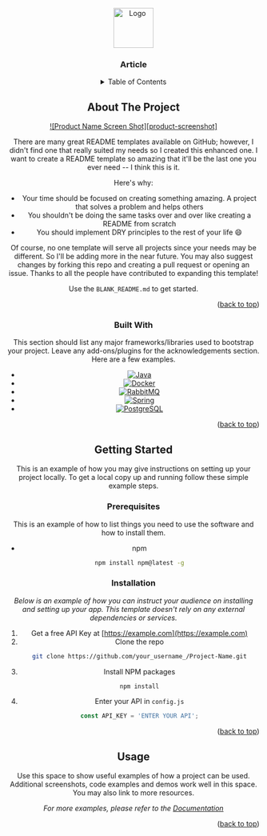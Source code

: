 
<!-- PROJECT LOGO -->
<br />
<div align="center">
  <a href="https://github.com/othneildrew/Best-README-Template">
    <img src="https://cdn-icons-png.flaticon.com/512/3079/3079967.png" alt="Logo" width="80" height="80">
  </a>

  <h3 align="center">Article</h3>


<!-- TABLE OF CONTENTS -->
<details>
  <summary>Table of Contents</summary>
  <ol>
    <li>
      <a href="#about-the-project">About The Project</a>
      <ul>
        <li><a href="#built-with">Built With</a></li>
      </ul>
    </li>
    <li>
      <a href="#getting-started">Getting Started</a>
      <ul>
        <li><a href="#prerequisites">Prerequisites</a></li>
        <li><a href="#installation">Installation</a></li>
      </ul>
    </li>
    <li><a href="#usage">Usage</a></li>
    <li><a href="#roadmap">Roadmap</a></li>
    <li><a href="#contributing">Contributing</a></li>
    <li><a href="#license">License</a></li>
    <li><a href="#contact">Contact</a></li>
    <li><a href="#acknowledgments">Acknowledgments</a></li>
  </ol>
</details>



<!-- ABOUT THE PROJECT -->
## About The Project

[![Product Name Screen Shot][product-screenshot]](https://example.com)

There are many great README templates available on GitHub; however, I didn't find one that really suited my needs so I created this enhanced one. I want to create a README template so amazing that it'll be the last one you ever need -- I think this is it.

Here's why:
* Your time should be focused on creating something amazing. A project that solves a problem and helps others
* You shouldn't be doing the same tasks over and over like creating a README from scratch
* You should implement DRY principles to the rest of your life :smile:

Of course, no one template will serve all projects since your needs may be different. So I'll be adding more in the near future. You may also suggest changes by forking this repo and creating a pull request or opening an issue. Thanks to all the people have contributed to expanding this template!

Use the `BLANK_README.md` to get started.

<p align="right">(<a href="#readme-top">back to top</a>)</p>



### Built With

This section should list any major frameworks/libraries used to bootstrap your project. Leave any add-ons/plugins for the acknowledgements section. Here are a few examples.

* [![Java][Java]][java.com]
* [![Docker][Docker]][docker.com]
* [![RabbitMQ][RabbitMQ]][rabbitmq.com]
* [![Spring][Spring]][spring.io]
* [![PostgreSQL][PostgreSQL]][postgresql.com]


<p align="right">(<a href="#readme-top">back to top</a>)</p>



<!-- GETTING STARTED -->
## Getting Started

This is an example of how you may give instructions on setting up your project locally.
To get a local copy up and running follow these simple example steps.

### Prerequisites

This is an example of how to list things you need to use the software and how to install them.
* npm
  ```sh
  npm install npm@latest -g
  ```

### Installation

_Below is an example of how you can instruct your audience on installing and setting up your app. This template doesn't rely on any external dependencies or services._

1. Get a free API Key at [https://example.com](https://example.com)
2. Clone the repo
   ```sh
   git clone https://github.com/your_username_/Project-Name.git
   ```
3. Install NPM packages
   ```sh
   npm install
   ```
4. Enter your API in `config.js`
   ```js
   const API_KEY = 'ENTER YOUR API';
   ```

<p align="right">(<a href="#readme-top">back to top</a>)</p>



<!-- USAGE EXAMPLES -->
## Usage

Use this space to show useful examples of how a project can be used. Additional screenshots, code examples and demos work well in this space. You may also link to more resources.

_For more examples, please refer to the [Documentation](https://example.com)_

<p align="right">(<a href="#readme-top">back to top</a>)</p>





[Java]: https://img.shields.io/badge/Java-ED8B00?style=for-the-badge&logo=java&logoColor=white
[java.com]: https://www.java.com
[Docker]: https://img.shields.io/badge/docker-%230db7ed.svg?style=for-the-badge&logo=docker&logoColor=white
[docker.com]: https://www.docker.com/
[RabbitMQ]: https://img.shields.io/badge/Rabbitmq-FF6600?style=for-the-badge&logo=rabbitmq&logoColor=white
[rabbitmq.com]: https://www.rabbitmq.com/
[PostgreSQL]: https://img.shields.io/badge/PostgreSQL-316192?style=for-the-badge&logo=postgresql&logoColor=white
[postgresql.com]: https://www.postgresql.org/
[Spring]: https://img.shields.io/badge/Spring-6DB33F?style=for-the-badge&logo=spring&logoColor=white
[spring.io]: https://spring.io
